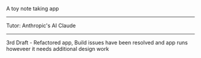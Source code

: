 A toy note taking app

- - - -

Tutor: Anthropic's AI Claude

- - - -

3rd Draft - Refactored app, Build issues have been resolved and app runs howeveer it needs additional design work
